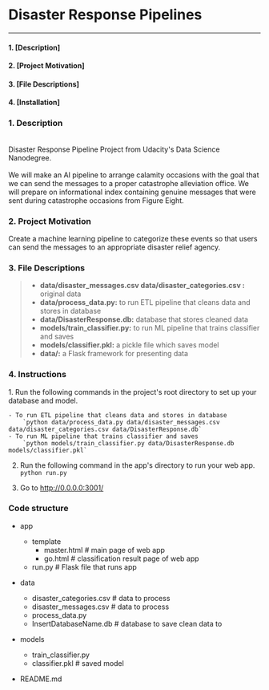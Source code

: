 # Disaster Response Pipelines

--------------------------------------
<h4> 1. [Description]</h4>
<h4>2. [Project Motivation]</h4>
<h4>3. [File Descriptions]</h4>
<h4>4. [Installation]</h4>
<h3> 1. Description <a name="description"></a></h3>
<br>
 Disaster Response Pipeline Project from Udacity's Data Science Nanodegree. 
</br>
<br>
We will make an AI pipeline to arrange calamity occasions with the goal that we can send the messages to a proper catastrophe alleviation office. We will prepare on informational index containing genuine messages that were sent during catastrophe occasions from Figure Eight.
</br>
<h3> 2. Project Motivation <a name="motivation"></a></h3>  

Create a machine learning pipeline to categorize these events so that users can send the messages to an appropriate disaster relief agency.
<h3> 3. File Descriptions <a name="files"></a> </h3>  

> * **data/disaster_messages.csv data/disaster_categories.csv :** original data
> * **data/process_data.py:** to run ETL pipeline that cleans data and stores in database
> * **data/DisasterResponse.db:** database that stores cleaned data 
> * **models/train_classifier.py:** to run ML pipeline that trains classifier and saves
> * **models/classifier.pkl:** a pickle file which saves model
> * **data/:** a Flask framework for presenting data
<h3> 4. Instructions</h3>
1. Run the following commands in the project's root directory to set up your database and model.

    - To run ETL pipeline that cleans data and stores in database
        `python data/process_data.py data/disaster_messages.csv data/disaster_categories.csv data/DisasterResponse.db`
    - To run ML pipeline that trains classifier and saves
        `python models/train_classifier.py data/DisasterResponse.db models/classifier.pkl`

2. Run the following command in the app's directory to run your web app.
    `python run.py`

3. Go to http://0.0.0.0:3001/

### Code structure

- app
  - template
    - master.html  # main page of web app
    - go.html  # classification result page of web app
  - run.py  # Flask file that runs app

- data
  - disaster_categories.csv  # data to process 
  - disaster_messages.csv  # data to process
  - process_data.py
  - InsertDatabaseName.db   # database to save clean data to

- models
  - train_classifier.py
  - classifier.pkl  # saved model 

- README.md

